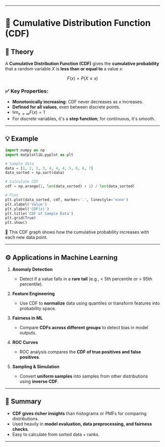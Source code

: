 
---

# 📘 Cumulative Distribution Function (CDF)

## 📖 Theory

A **Cumulative Distribution Function (CDF)** gives the **cumulative probability** that a random variable $X$ is **less than or equal to** a value $x$:

$$
F(x) = P(X \leq x)
$$

### ✅ Key Properties:

* **Monotonically increasing**: CDF never decreases as $x$ increases.
* **Defined for all values**, even between discrete points.
* $\lim_{x \to \infty} F(x) = 1$
* For discrete variables, it's a **step function**; for continuous, it's smooth.

---

## 💡 Example

```python
import numpy as np
import matplotlib.pyplot as plt

# Sample data
data = [1, 2, 2, 3, 4, 4, 4, 5, 6, 6, 7]
data_sorted = np.sort(data)

# Calculate CDF
cdf = np.arange(1, len(data_sorted) + 1) / len(data_sorted)

# Plot
plt.plot(data_sorted, cdf, marker='.', linestyle='none')
plt.xlabel('Value')
plt.ylabel('CDF(x)')
plt.title('CDF of Sample Data')
plt.grid(True)
plt.show()
```

📝 This CDF graph shows how the cumulative probability increases with each new data point.

---

## ⚙️ Applications in Machine Learning

1. **Anomaly Detection**

   * Detect if a value falls in a **rare tail** (e.g., < 5th percentile or > 95th percentile).

2. **Feature Engineering**

   * Use CDF to **normalize** data using quantiles or transform features into probability space.

3. **Fairness in ML**

   * Compare **CDFs across different groups** to detect bias in model outputs.

4. **ROC Curves**

   * ROC analysis compares the **CDF of true positives and false positives**.

5. **Sampling & Simulation**

   * Convert **uniform samples** into samples from other distributions using **inverse CDF**.

---

## 📌 Summary

* **CDF gives richer insights** than histograms or PMFs for comparing distributions.
* Used heavily in **model evaluation, data preprocessing, and fairness checks**.
* Easy to calculate from sorted data + ranks.

---
